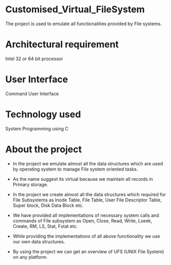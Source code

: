 # Customised_Virtual_FileSystem
The project is used to emulate all functionalities provided by File systems.

# Architectural requirement
Intel 32 or 64 bit processor

# User Interface
Command User Interface

# Technology used
System Programming using C

# About the project
- In the project we emulate almost all the data structures which are used by operating system to manage File system oriented tasks.

- As the name suggest its virtual because we maintain all records in Primary storage.

- In the project we create almost all the data structures which required for File Subsystems as Inode Table, File Table, User File Descriptor Table, Super block, Disk Data Block etc.

- We have provided all implementations of necessary system calls and commands of File subsystem as Open, Close, Read, Write, Lseek, Create, RM, LS, Stat, Fstat etc.

- While providing the implementations of all above functionality we use our own data structures.

- By using the project we can get an overview of UFS (UNIX File System) on any platform.
